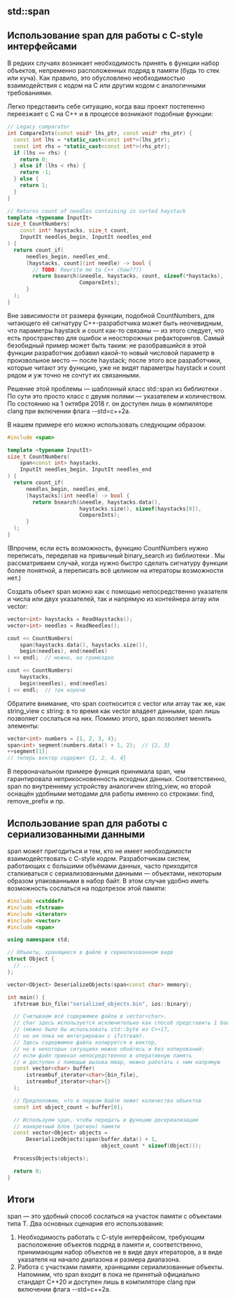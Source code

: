 ## std::span
## Использование span для работы с C-style интерфейсами

В редких случаях возникает необходимость принять в функции набор объектов, непременно расположенных подряд в памяти (будь то стек или куча). Как правило, это обусловлено необходимостью взаимодействия с кодом на C или другим кодом с аналогичными требованиями.

Легко представить себе ситуацию, когда ваш проект постепенно переезжает с C на C++ и в процессе возникают подобные функции:

```c++
// Legacy comparator
int CompareInts(const void* lhs_ptr, const void* rhs_ptr) {
  const int lhs = *static_cast<const int*>(lhs_ptr);
  const int rhs = *static_cast<const int*>(rhs_ptr);
  if (lhs == rhs) {
    return 0;
  } else if (lhs < rhs) {
    return -1;
  } else {
    return 1;
  }
}

// Returns count of needles containing in sorted haystack
template <typename InputIt>
size_t CountNumbers(
    const int* haystacks, size_t count,
    InputIt needles_begin, InputIt needles_end
) {
  return count_if(
      needles_begin, needles_end,
      [haystacks, count](int needle) -> bool {
        // TODO: Rewrite me to C++ (how???)
        return bsearch(&needle, haystacks, count, sizeof(*haystacks),
                       CompareInts);
      }
  );
}
```
Вне зависимости от размера функции, подобной CountNumbers, для читающего её сигнатуру C++-разработчика может быть неочевидным, что параметры haystack и count как-то связаны — из этого следует, что есть пространство для ошибок и неосторожных рефакторингов. Самый безобидный пример может быть таким: не разобравшийся в этой функции разработчик добавил какой-то новый числовой параметр в произвольное место — после haystack; после этого все разработчики, которые читают эту функцию, уже не видят параметры haystack и count рядом и уж точно не сочтут их связанными.

Решение этой проблемы — шаблонный класс std::span из библиотеки <span>. По сути это просто класс с двумя полями — указателем и количеством. По состоянию на 1 октября 2018 г. он доступен лишь в компиляторе clang при включении флага --std=c++2a.

В нашем примере его можно использовать следующим образом:
```c++
#include <span>

template <typename InputIt>
size_t CountNumbers(
    span<const int> haystacks,
    InputIt needles_begin, InputIt needles_end
) {
  return count_if(
      needles_begin, needles_end,
      [haystacks](int needle) -> bool {
        return bsearch(&needle, haystacks.data(),
                       haystacks.size(), sizeof(haystacks[0]),
                       CompareInts);
      }
  );
}
```
(Впрочем, если есть возможность, функцию CountNumbers нужно переписать, переделав на привычный binary_search из библиотеки <algorithm>. Мы рассматриваем случай, когда нужно быстро сделать сигнатуру функции более понятной, а переписать всё целиком на итераторы возможности нет.)

Создать объект span можно как с помощью непосредственно указателя и числа или двух указателей, так и напрямую из контейнера array или vector:
```c++
vector<int> haystacks = ReadHaystacks();
vector<int> needles = ReadNeedles();

cout << CountNumbers(
    span(haystacks.data(), haystacks.size()),
    begin(needles), end(needles)
) << endl;  // можно, но громоздко

cout << CountNumbers(
    haystacks,
    begin(needles), end(needles)
) << endl;  // так короче
```
Обратите внимание, что span соотносится с vector или array так же, как string_view с string: в то время как vector владеет данными, span лишь позволяет сослаться на них.
Помимо этого, span<T> позволяет менять элементы:
```c++
vector<int> numbers = {1, 2, 3, 4};
span<int> segment(numbers.data() + 1, 2);  // {2, 3}
++segment[1];
// теперь вектор содержит {1, 2, 4, 4}
```
В первоначальном примере функция принимала span<const int>, чем гарантировала неприкосновенность исходных данных. Соответственно, span<const char> по внутреннему устройству аналогичен string_view, но второй оснащён удобными методами для работы именно со строками: find, remove_prefix и пр.

## Использование span для работы с сериализованными данными
span может пригодиться и тем, кто не имеет необходимости взаимодействовать с C-style кодом.
Разработчикам систем, работающих с большими объёмами данных, часто приходится сталкиваться с сериализованными данными — объектами, некоторым образом упакованными в набор байт. В этом случае удобно иметь возможность сослаться на подотрезок этой памяти:
```c++
#include <cstddef>
#include <fstream>
#include <iterator>
#include <vector>
#include <span>

using namespace std;

// Объекты, хранящиеся в файле в сериализованном виде
struct Object {
  // ...
};

vector<Object> DeserializeObjects(span<const char> memory);

int main() {
  ifstream bin_file("serialized_objects.bin", ios::binary);

  // Считываем всё содержимое файла в vector<char>.
  // char здесь используется исключительно как способ представить 1 байт
  // (можно было бы использовать std::byte из C++17,
  // но он пока не интегрирован с ifstream).
  // Здесь содержимое файла копируется в вектор,
  // но в некоторых ситуациях можно обойтись и без копирований:
  // если файл приехал непосредственно в оперативную память
  // и доступен с помощью вызова mmap, можно работать с ним напрямую
  const vector<char> buffer(
      istreambuf_iterator<char>{bin_file},
      istreambuf_iterator<char>{}
  );

  // Предположим, что в первом байте лежит количество объектов
  const int object_count = buffer[0];

  // Используем span, чтобы передать в функцию десериализации
  // конкретный блок (регион) памяти
  const vector<Object> objects =
      DeserializeObjects(span(buffer.data() + 1,
                              object_count * sizeof(Object)));

  ProcessObjects(objects);

  return 0;
}
```
## Итоги
span<T> — это удобный способ сослаться на участок памяти с объектами типа T. Два основных сценария его использования:
1. Необходимость работать с C-style интерфейсом, требующим расположение объектов подряд в памяти и, соответственно, принимающим набор объектов не в виде двух итераторов, а в виде указателя на начало диапазона и размера диапазона.
2. Работа с участками памяти, хранящими сериализованные объекты.
Напомним, что span входит в пока не принятый официально стандарт C++20 и доступен лишь в компиляторе clang при включении флага --std=c++2a.
